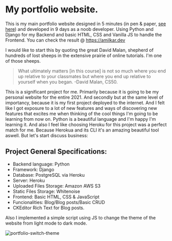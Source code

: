 # My portfolio website.
This is my main portfolio website designed in 5 minutes (in pen & paper, [see here](https://twitter.com/SoloAmilkar/status/1353858815750451201)) and developed in 9 days as a noob developer. Using Python and Django for my Backend and basic HTML, CSS and Vanilla JS to handle the Frontend. You can check the result @ https://amilkar.dev

I would like to start this by quoting the great David Malan, shepherd of hundreds of lost sheeps in the extensive prairie of online tutorials. I'm one of those sheeps.

>What ultimately matters [in this course] is not so much where you end up relative to your classmates but where you end up relative to yourself when you began.
>-David Malan, CS50.

This is a significant project for me. Primarily because it is going to be my personal website for the entire 2021. And secondly but at the same level of importancy, because it is my first project deployed to the internet. And I felt like I got exposure to a lot of new features and ways of discovering new features that excites me when thinking of the cool things I'm going to be learning from now on. Python is a beautiful language and I'm happy I'm learning it. And also I feel like choosing Heroku for this project was a perfect match for me. Because Herokua and its CLI it's an amazing beautiful tool aswell. But let's start discuss business:

## Project General Specifications:

* Backend language: Python
* Framework: Django
* Database: PostgreSQL via Heroku
* Server: Heroku
* Uploaded Files Storage: Amazon AWS S3
* Static Files Storage: Whitenoise
* Frontend: Basic HTML, CSS & JavaScript
* Funcionalities: Blog/Blog posts/Basic CRUD
* CKEditor Rich Text for Blog posts.

Also I implemented a simple script using JS to change the theme of the website from light mode to dark mode. 

![portfolio-switch-theme](https://user-images.githubusercontent.com/71573508/108702063-5bf80d00-74ce-11eb-8559-8865ca391080.gif)
